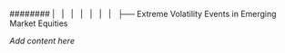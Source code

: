 ######## |   |   |   |   |   |   |   ├── Extreme Volatility Events in Emerging Market Equities

*Add content here*